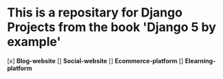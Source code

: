 # This is a repositary for Django Projects from the book 'Django 5 by example'
[x] **Blog-website**
[] **Social-website**
[] **Ecommerce-platform**
[] **Elearning-platform**

